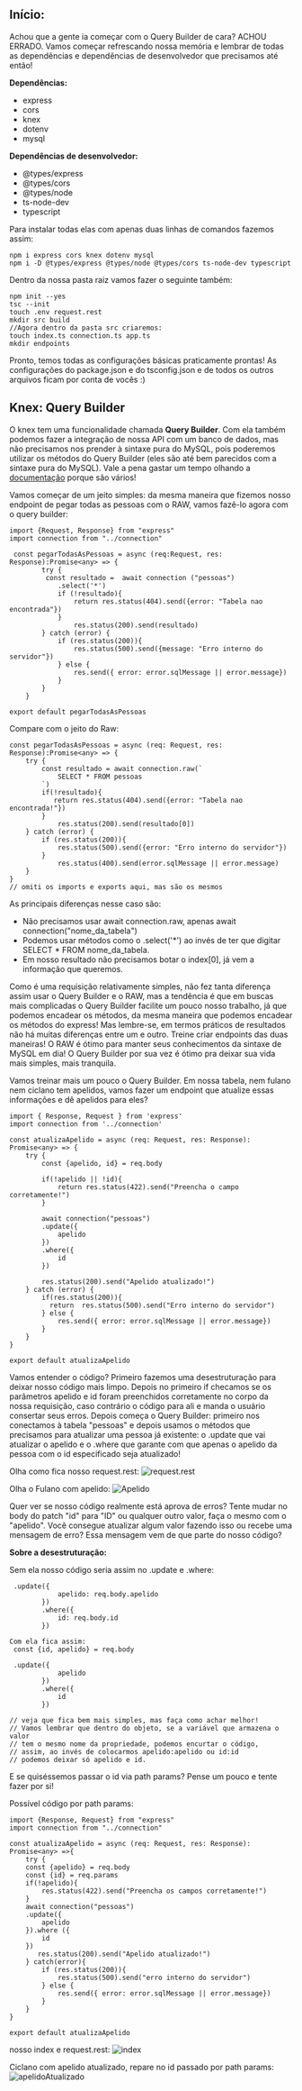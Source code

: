 ## Início:

Achou que a gente ia começar com o Query Builder de cara? ACHOU ERRADO. Vamos começar refrescando nossa memória e lembrar de todas as dependências e dependências de desenvolvedor que precisamos até então!

**Dependências:**
* express
* cors
* knex
* dotenv
* mysql

**Dependências de desenvolvedor:**

* @types/express
* @types/cors
* @types/node
* ts-node-dev
* typescript

Para instalar todas elas com apenas duas linhas de comandos fazemos assim:

```
npm i express cors knex dotenv mysql
npm i -D @types/express @types/node @types/cors ts-node-dev typescript
```

Dentro da nossa pasta raiz vamos fazer o seguinte também:
```
npm init --yes
tsc --init
touch .env request.rest
mkdir src build
//Agora dentro da pasta src criaremos:
touch index.ts connection.ts app.ts
mkdir endpoints
```
Pronto, temos todas as configurações básicas praticamente prontas! As configurações do package.json e do tsconfig.json e de todos os outros arquivos ficam por conta de vocês :)
## **Knex: Query Builder**

O knex tem uma funcionalidade chamada **Query Builder**. Com ela também podemos fazer a integração de nossa API com um banco de dados, mas não precisamos nos prender à sintaxe pura do MySQL, pois poderemos utilizar os métodos do Query Builder (eles são até bem parecidos com a sintaxe pura do MySQL). Vale a pena gastar um tempo olhando a [documentação](https://knexjs.org/#Builder) porque são vários!

Vamos começar de um jeito simples: da mesma maneira que fizemos nosso endpoint de pegar todas as pessoas com o RAW, vamos fazê-lo agora com o query builder: 

```
import {Request, Response} from "express"
import connection from "../connection"

 const pegarTodasAsPessoas = async (req:Request, res: Response):Promise<any> => {
        try {
         const resultado =  await connection ("pessoas")
            .select('*')
            if (!resultado){
                return res.status(404).send({error: "Tabela nao encontrada"})
            }
                res.status(200).send(resultado)
        } catch (error) {
            if (res.status(200)){
                res.status(500).send({message: "Erro interno do servidor"})
            } else {
                res.send({ error: error.sqlMessage || error.message})
            }
        }
    }

export default pegarTodasAsPessoas
```
Compare com o jeito do Raw: 

```
const pegarTodasAsPessoas = async (req: Request, res: Response):Promise<any> => {
    try {
        const resultado = await connection.raw(`
            SELECT * FROM pessoas
        `)
        if(!resultado){
           return res.status(404).send({error: "Tabela nao encontrada!"})
        }
            res.status(200).send(resultado[0])
    } catch (error) {
        if (res.status(200)){
            res.status(500).send({error: "Erro interno do servidor"})
        }
            res.status(400).send(error.sqlMessage || error.message)
    }
} 
// omiti os imports e exports aqui, mas são os mesmos
```
As principais diferenças nesse caso são:
* Não precisamos usar await connection.raw, apenas await connection("nome_da_tabela")
* Podemos usar métodos como o .select('*') ao invés de ter que digitar SELECT * FROM nome_da_tabela.
* Em nosso resultado não precisamos botar o index[0], já vem a informação que queremos.

Como é uma requisição relativamente simples, não fez tanta diferença assim usar o Query Builder e o RAW, mas a tendência é que em buscas mais complicadas o Query Builder facilite um pouco nosso trabalho, já que podemos encadear os métodos, da mesma maneira que podemos encadear os métodos do express! Mas lembre-se, em termos práticos de resultados não há muitas diferenças entre um e outro. Treine criar endpoints das duas maneiras! O RAW é ótimo para manter seus conhecimentos da sintaxe de MySQL em dia! O Query Builder por sua vez é ótimo pra deixar sua vida mais simples, mais tranquila.

Vamos treinar mais um pouco o Query Builder. Em nossa tabela, nem fulano nem ciclano tem apelidos, vamos fazer um endpoint que atualize essas informações e dê apelidos para eles?

```
import { Response, Request } from 'express'
import connection from '../connection'

const atualizaApelido = async (req: Request, res: Response): Promise<any> => {
    try {
        const {apelido, id} = req.body
        
        if(!apelido || !id){
            return res.status(422).send("Preencha o campo corretamente!")
        }

        await connection("pessoas")
        .update({
            apelido
        })
        .where({
            id
        })
        
        res.status(200).send("Apelido atualizado!")
    } catch (error) {
        if(res.status(200)){
          return  res.status(500).send("Erro interno do servidor")
        } else {
            res.send({ error: error.sqlMessage || error.message})
        }
    }
}

export default atualizaApelido
```
Vamos entender o código? Primeiro fazemos uma desestruturação para deixar nosso código mais limpo. Depois no primeiro if checamos se os parâmetros apelido e id foram preenchidos corretamente no corpo da nossa requisição, caso contrário o código para ali e manda o usuário consertar seus erros. Depois começa o Query Builder: primeiro nos conectamos à tabela "pessoas" e depois usamos o métodos que precisamos para atualizar uma pessoa já existente: o .update que vai atualizar o apelido e o .where que garante com que apenas o apelido da pessoa com o id especificado seja atualizado!

Olha como fica nosso request.rest:
![request.rest](https://i.imgur.com/U4JtAXN.png)

Olha o Fulano com apelido: 
![Apelido](https://i.imgur.com/RZzGi3H.png)

Quer ver se nosso código realmente está aprova de erros? Tente mudar no body do patch "id" para "ID" ou qualquer outro valor, faça o mesmo com o "apelido". Você consegue atualizar algum valor fazendo isso ou recebe uma mensagem de erro? Essa mensagem vem de que parte do nosso código?

**Sobre a desestruturação:**

Sem ela nosso código seria assim no .update e .where:
```
 .update({
            apelido: req.body.apelido
        })
        .where({
            id: req.body.id
        })

Com ela fica assim:
 const {id, apelido} = req.body
 
 .update({
            apelido
        })
        .where({
            id
        })

// veja que fica bem mais simples, mas faça como achar melhor!
// Vamos lembrar que dentro do objeto, se a variável que armazena o valor
// tem o mesmo nome da propriedade, podemos encurtar o código,
// assim, ao invés de colocarmos apelido:apelido ou id:id
// podemos deixar só apelido e id.
```
E se quiséssemos passar o id via path params? Pense um pouco e tente fazer por si! 

Possível código por path params:

```
import {Response, Request} from "express"
import connection from "../connection"

const atualizaApelido = async (req: Request, res: Response): Promise<any> =>{
    try {
    const {apelido} = req.body
    const {id} = req.params
    if(!apelido){
        res.status(422).send("Preencha os campos corretamente!")
    }
    await connection("pessoas")
    .update({
        apelido
    }).where ({
        id
    })
       res.status(200).send("Apelido atualizado!")
    } catch(error){
        if (res.status(200)){
            res.status(500).send("erro interno do servidor")
        } else {
            res.send({ error: error.sqlMessage || error.message})
        }
    }
}

export default atualizaApelido
```
nosso index e request.rest:
![index](https://i.imgur.com/HR9hGoc.png)

Ciclano com apelido atualizado, repare no id passado por path params:
![apelidoAtualizado](https://i.imgur.com/O3MlAgn.png)